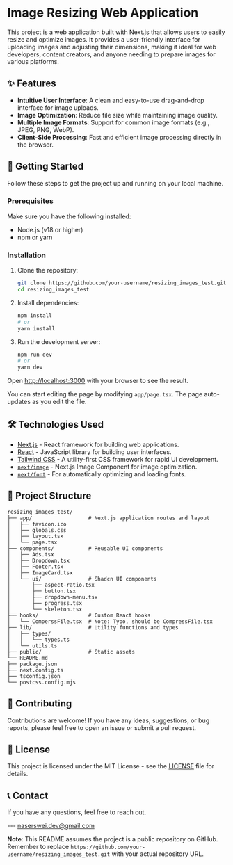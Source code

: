 # Image Resizing Web Application

This project is a web application built with Next.js that allows users to easily resize and optimize images. It provides a user-friendly interface for uploading images and adjusting their dimensions, making it ideal for web developers, content creators, and anyone needing to prepare images for various platforms.

## ✨ Features

- **Intuitive User Interface**: A clean and easy-to-use drag-and-drop interface for image uploads.
- **Image Optimization**: Reduce file size while maintaining image quality.
- **Multiple Image Formats**: Support for common image formats (e.g., JPEG, PNG, WebP).
- **Client-Side Processing**: Fast and efficient image processing directly in the browser.

## 🚀 Getting Started

Follow these steps to get the project up and running on your local machine.

### Prerequisites

Make sure you have the following installed:

- Node.js (v18 or higher)
- npm or yarn

### Installation

1. Clone the repository:

   ```bash
   git clone https://github.com/your-username/resizing_images_test.git
   cd resizing_images_test
   ```

2. Install dependencies:

   ```bash
   npm install
   # or
   yarn install
   ```

3. Run the development server:

   ```bash
   npm run dev
   # or
   yarn dev
   ```

Open [http://localhost:3000](http://localhost:3000) with your browser to see the result.

You can start editing the page by modifying `app/page.tsx`. The page auto-updates as you edit the file.

## 🛠️ Technologies Used

- [Next.js](https://nextjs.org/) - React framework for building web applications.
- [React](https://react.dev/) - JavaScript library for building user interfaces.
- [Tailwind CSS](https://tailwindcss.com/) - A utility-first CSS framework for rapid UI development.
- [`next/image`](https://nextjs.org/docs/app/api-reference/components/image) - Next.js Image Component for image optimization.
- [`next/font`](https://nextjs.org/docs/app/building-your-application/optimizing/fonts) - For automatically optimizing and loading fonts.

## 📂 Project Structure

```
resizing_images_test/
├── app/                  # Next.js application routes and layout
│   ├── favicon.ico
│   ├── globals.css
│   ├── layout.tsx
│   └── page.tsx
├── components/           # Reusable UI components
│   ├── Ads.tsx
│   ├── Dropdown.tsx
│   ├── Footer.tsx
│   ├── ImageCard.tsx
│   └── ui/               # Shadcn UI components
│       ├── aspect-ratio.tsx
│       ├── button.tsx
│       ├── dropdown-menu.tsx
│       ├── progress.tsx
│       └── skeleton.tsx
├── hooks/                # Custom React hooks
│   └── ComperssFile.tsx  # Note: Typo, should be CompressFile.tsx
├── lib/                  # Utility functions and types
│   ├── types/
│   │   └── types.ts
│   └── utils.ts
├── public/               # Static assets
└── README.md
├── package.json
├── next.config.ts
├── tsconfig.json
└── postcss.config.mjs
```

## 🤝 Contributing

Contributions are welcome! If you have any ideas, suggestions, or bug reports, please feel free to open an issue or submit a pull request.

## 📄 License

This project is licensed under the MIT License - see the [LICENSE](LICENSE) file for details.

## 📞 Contact

If you have any questions, feel free to reach out.

--- naserswei.dev@gmail.com

**Note**: This README assumes the project is a public repository on GitHub. Remember to replace `https://github.com/your-username/resizing_images_test.git` with your actual repository URL.

